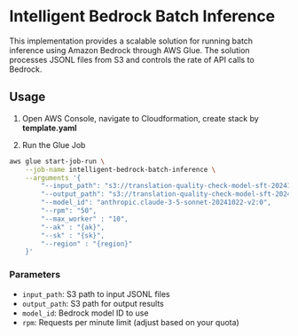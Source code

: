 # Intelligent Bedrock Batch Inference

This implementation provides a scalable solution for running batch inference using Amazon Bedrock through AWS Glue. The solution processes JSONL files from S3 and controls the rate of API calls to Bedrock.

## Usage

1. Open AWS Console, navigate to Cloudformation, create stack by **template.yaml**

2. Run the Glue Job
```bash
aws glue start-job-run \
    --job-name intelligent-bedrock-batch-inference \
    --arguments '{
        "--input_path": "s3://translation-quality-check-model-sft-20241203/amazon-review-product-meta-data/batch-inference-input/translation_eval/haiku3-novaLite-8.jsonl",
        "--output_path": "s3://translation-quality-check-model-sft-20241203/amazon-review-product-meta-data/batch-inference-output/translation_eval/c35-v2/haiku3-novaLite-8.jsonl.out",
        "--model_id": "anthropic.claude-3-5-sonnet-20241022-v2:0",
        "--rpm": "50",
        "--max_worker" : "10",
        "--ak" : "{ak}",
        "--sk" : "{sk}",
        "--region" : "{region}"
    }'
```

### Parameters

- `input_path`: S3 path to input JSONL files
- `output_path`: S3 path for output results
- `model_id`: Bedrock model ID to use
- `rpm`: Requests per minute limit (adjust based on your quota)